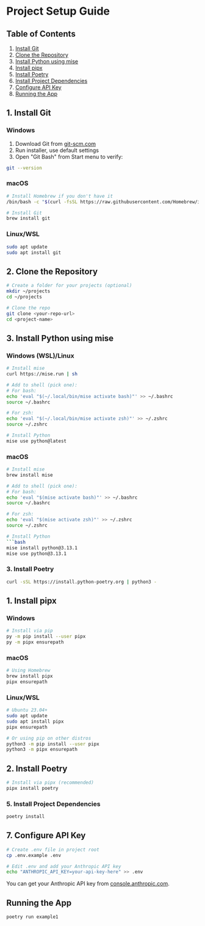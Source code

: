 # Project Setup Guide

## Table of Contents
1. [Install Git](#1-install-git)
2. [Clone the Repository](#2-clone-the-repository)
3. [Install Python using mise](#3-install-python-using-mise)
4. [Install pipx](#1-install-pipx)
5. [Install Poetry](#2-install-poetry)
6. [Install Project Dependencies](#5-install-project-dependencies)
7. [Configure API Key](#7-configure-api-key)
8. [Running the App](#running-the-app)

## 1. Install Git

### Windows
1. Download Git from [git-scm.com](https://git-scm.com/download/windows)
2. Run installer, use default settings
3. Open "Git Bash" from Start menu to verify:
```bash
git --version
```

### macOS
```bash
# Install Homebrew if you don't have it
/bin/bash -c "$(curl -fsSL https://raw.githubusercontent.com/Homebrew/install/HEAD/install.sh)"

# Install Git
brew install git
```

### Linux/WSL
```bash
sudo apt update
sudo apt install git
```

## 2. Clone the Repository
```bash
# Create a folder for your projects (optional)
mkdir ~/projects
cd ~/projects

# Clone the repo
git clone <your-repo-url>
cd <project-name>
```

## 3. Install Python using mise

### Windows (WSL)/Linux
```bash
# Install mise
curl https://mise.run | sh

# Add to shell (pick one):
# For bash:
echo 'eval "$(~/.local/bin/mise activate bash)"' >> ~/.bashrc
source ~/.bashrc

# For zsh:
echo 'eval "$(~/.local/bin/mise activate zsh)"' >> ~/.zshrc
source ~/.zshrc

# Install Python
mise use python@latest
```

### macOS
```bash
# Install mise
brew install mise

# Add to shell (pick one):
# For bash:
echo 'eval "$(mise activate bash)"' >> ~/.bashrc
source ~/.bashrc

# For zsh:
echo 'eval "$(mise activate zsh)"' >> ~/.zshrc
source ~/.zshrc

# Install Python
```bash
mise install python@3.13.1
mise use python@3.13.1
```

### 3. Install Poetry
```bash
curl -sSL https://install.python-poetry.org | python3 -
```

## 1. Install pipx

### Windows
```bash
# Install via pip
py -m pip install --user pipx
py -m pipx ensurepath
```

### macOS
```bash
# Using Homebrew
brew install pipx
pipx ensurepath
```

### Linux/WSL
```bash
# Ubuntu 23.04+
sudo apt update
sudo apt install pipx
pipx ensurepath

# Or using pip on other distros
python3 -m pip install --user pipx
python3 -m pipx ensurepath
```

## 2. Install Poetry

```bash
# Install via pipx (recommended)
pipx install poetry
```



### 5. Install Project Dependencies
```bash
poetry install
```

## 7. Configure API Key
```bash
# Create .env file in project root
cp .env.example .env

# Edit .env and add your Anthropic API key
echo "ANTHROPIC_API_KEY=your-api-key-here" >> .env
```

You can get your Anthropic API key from [console.anthropic.com](https://console.anthropic.com/).

## Running the App
```bash
poetry run example1
```

